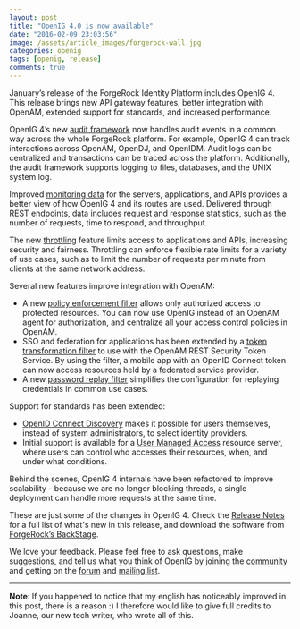 ```yaml
---
layout: post
title: "OpenIG 4.0 is now available"
date: "2016-02-09 23:03:56"
image: /assets/article_images/forgerock-wall.jpg
categories: openig
tags: [openig, release]
comments: true
---
```


January’s release of the ForgeRock Identity Platform includes OpenIG 4.
This release brings new API gateway features, better integration with OpenAM,
extended support for standards, and increased performance.

<!-- more -->

OpenIG 4’s new [audit framework][audit] now handles audit events in
a common way across the whole ForgeRock platform. For example, OpenIG 4 can
track interactions across OpenAM, OpenDJ, and OpenIDM. Audit logs can be
centralized and transactions can be traced across the platform. Additionally,
the audit framework supports logging to files, databases, and the UNIX system log.

Improved [monitoring data][monitoring] for the servers, applications, and APIs
provides a better view of how OpenIG 4 and its routes are used. Delivered
through REST endpoints, data includes request and response statistics, such
as the number of requests, time to respond, and throughput.

The new [throttling][throttling] feature limits access to applications and
APIs, increasing security and fairness. Throttling can enforce flexible rate
limits for a variety of use cases, such as to limit the number of requests
per minute from clients at the same network address.

Several new features improve integration with OpenAM:

* A new [policy enforcement filter][pep] allows only authorized access to
  protected resources.  You can now use OpenIG instead of an OpenAM agent for
  authorization, and centralize all your access control policies in OpenAM.
* SSO and federation for applications has been extended by a
  [token transformation filter][sts] to use with the OpenAM REST Security
  Token Service. By using the filter, a mobile app with an OpenID Connect
  token can now access resources held by a federated service provider.
* A new [password replay filter][replay] simplifies the configuration for
  replaying credentials in common use cases.

Support for standards has been extended:

* [OpenID Connect Discovery][discovery] makes it possible for users themselves,
  instead of system administrators, to select identity providers.
* Initial support is available for a [User Managed Access][uma] resource server,
  where users can control who accesses their resources, when, and under what conditions.

Behind the scenes, OpenIG 4 internals have been refactored to improve
scalability - because we are no longer blocking threads, a single deployment
can handle more requests at the same time.

These are just some of the changes in OpenIG 4. Check the [Release Notes][release-notes]
for a full list of what's new in this release, and download the software from
[ForgeRock’s BackStage][download].

We love your feedback. Please feel free to ask questions, make suggestions,
and tell us what you think of OpenIG by joining the [community][community]
and getting on the [forum][forum] and [mailing list][mailing-list].

- - -

**Note**: If you happened to notice that my english has noticeably improved in
this post, there is a reason :) I therefore would like to give full credits to
Joanne, our new tech writer, who wrote all of this.

[audit]: https://backstage.forgerock.com/#!/docs/openig/4/gateway-guide#audit-event-handlers
[monitoring]: https://backstage.forgerock.com/#!/docs/openig/4/gateway-guide#monitoring
[throttling]: https://backstage.forgerock.com/#!/docs/openig/4/gateway-guide#throttling
[pep]: https://backstage.forgerock.com/#!/docs/openig/4/gateway-guide#chap-pep
[sts]: https://backstage.forgerock.com/#!/docs/openig/4/reference#TokenTransformationFilter
[replay]: https://backstage.forgerock.com/#!/docs/openig/4/reference#PasswordReplayFilter
[discovery]: https://backstage.forgerock.com/#!/docs/openig/4/gateway-guide#oidc-discovery
[uma]: https://backstage.forgerock.com/#!/docs/openig/4/gateway-guide#chap-uma
[release-notes]: https://backstage.forgerock.com/#!/docs/openig/4/release-notes
[download]: https://backstage.forgerock.com/#!/docs/openig/4/release-notes
[community]: https://forgerock.org/openig/
[forum]: https://forgerock.org/forum/fr-projects/openig/
[mailing-list]: https://lists.forgerock.org/mailman/listinfo/openig
